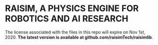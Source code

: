 # RAISIM, A PHYSICS ENGINE FOR ROBOTICS AND AI RESEARCH

The license associated with the files in this repo will expire on Nov 1st, 2020. **The latest version is available at github.com/raisimTech/raisimlib**.



